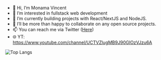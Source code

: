 - 👋 Hi, I’m Monama Vincent
- 👀 I’m interested in fullstack web development 
- 🌱 I’m currently building projects with React/NextJS and NodeJS.
- 💞️ I’ll be more than happy to collaborate on any open source projects.
- 📫 You can reach me via Twitter ([Here](https://twitter.com/Monama_Vee))
- 🌐 YT: https://www.youtube.com/channel/UCTVZlugMB9J90GIOzVJzu6A
<!---
MonamaTV/MonamaTV is a ✨ special ✨ repository because its `README.md` (this file) appears on your GitHub profile.
You can click the Preview link to take a look at your changes.
--->


![Top Langs](https://github-readme-stats.vercel.app/api/top-langs/?username=MonamaTV&layout=compact&theme=radical)
